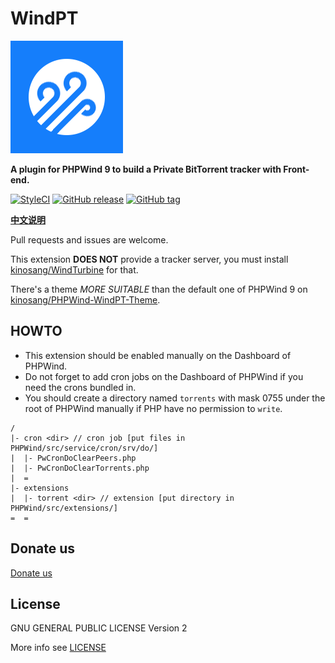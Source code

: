 WindPT
======

![WindPT Logo](extensions/torrent/res/images/WindPT.png)

**A plugin for PHPWind 9 to build a Private BitTorrent tracker with Front-end.**

[![StyleCI](https://styleci.io/repos/18007787/shield?style=flat&branch=master)](https://styleci.io/repos/18007787)
[![GitHub release](https://img.shields.io/github/release/kinosang/WindPT.svg)](https://github.com/kinosang/WindPT/releases/latest)
[![GitHub tag](https://img.shields.io/github/tag/kinosang/WindPT.svg)](https://github.com/kinosang/WindPT/releases)

**[中文说明](README_CN.md)**

Pull requests and issues are welcome.

This extension **DOES NOT** provide a tracker server, you must install [kinosang/WindTurbine](https://github.com/kinosang/WindTurbine) for that.

There's a theme *MORE SUITABLE* than the default one of PHPWind 9 on [kinosang/PHPWind-WindPT-Theme](https://github.com/kinosang/PHPWind-WindPT-Theme).

## HOWTO

* This extension should be enabled manually on the Dashboard of PHPWind.
* Do not forget to add cron jobs on the Dashboard of PHPWind if you need the crons bundled in.
* You should create a directory named `torrents` with mask 0755 under the root of PHPWind manually if PHP have no permission to `write`.

```
/
|- cron <dir> // cron job [put files in PHPWind/src/service/cron/srv/do/]
|  |- PwCronDoClearPeers.php
|  |- PwCronDoClearTorrents.php
|  =
|- extensions
|  |- torrent <dir> // extension [put directory in PHPWind/src/extensions/]
=  =
```

## Donate us

[Donate us](https://7in0.me/#donate)

## License

GNU GENERAL PUBLIC LICENSE Version 2

More info see [LICENSE](LICENSE)
